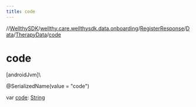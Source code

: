 ```yaml
---
title: code
---
```

//[WellthySDK](../../../../../index.html)/[wellthy.care.wellthysdk.data.onboarding](../../../index.html)/[RegisterResponse](../../index.html)/[Data](../index.html)/[TherapyData](index.html)/[code](code.html)



# code



[androidJvm]\




@SerializedName(value = "code")



var [code](code.html): [String](https://kotlinlang.org/api/latest/jvm/stdlib/kotlin/-string/index.html)




